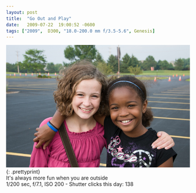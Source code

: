 ```yaml
---
layout: post
title:  "Go Out and Play"
date:   2009-07-22  19:00:52 -0600
tags: ["2009",  D300, "18.0-200.0 mm f/3.5-5.6", Genesis]
---
```

![:title](/images/2009/2009_0722_DSC0660.jpg)
{: .prettyprint}  
It's always more fun when you are outside  
1/200 sec, f/7.1, ISO 200 - Shutter clicks this day: 138